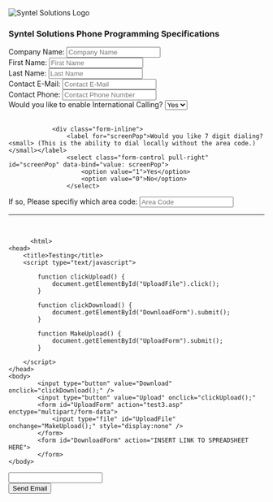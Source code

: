 


<!DOCTYPE html>

<html xmlns="http://www.w3.org/1999/xhtml">
<head id="Head1"><meta name="robots" content="noindex" /><meta name="robots" content="nofollow" /><meta charset="utf-8" /><meta http-equiv="x-ua-compatible" content="ie=edge" /><title>
 Syntel Solutions | Phone Programming Specifications
</title><meta name="description" /><meta name="viewport" content="width=device-width, initial-scale=1" /><link rel="icon" type="image/png" href="PLACE WP LINK FOR FAVICON HERE" /><link href="https://maxcdn.bootstrapcdn.com/bootstrap/3.3.6/css/bootstrap.min.css" rel="stylesheet" /><link href="http://getbootstrap.com/examples/jumbotron-narrow/jumbotron-narrow.css" rel="stylesheet" /><link href="css/app.css" rel="stylesheet" /></head>
<body>
    <div class="container">
        <form method="post" action="./" id="Form1">
<div class="aspNetHidden">
<input type="hidden" name="__VIEWSTATE" id="__VIEWSTATE" value="Go1FnMfxI1Vm9GQHSiONCKNaazRwiI7326v+8lsymMaA1ZZ8shIVAqcxY06z2+SMblQxfpGxEK4kJVb7/WxjU0vOLvQwoSQMAe2KJxTDfAw=" />
</div>

<div class="aspNetHidden">

 <input type="hidden" name="__VIEWSTATEGENERATOR" id="__VIEWSTATEGENERATOR" value="DCA886A8" />
 <input type="hidden" name="__EVENTVALIDATION" id="__EVENTVALIDATION" value="isqWHNULwOhuztYgd/Q6KzcWZOkCWfcKtOPqgPJ1FxRCAj0LHGjwYK3LeGxw4T+1RibcVmjd2h7oCGP0kiO2Ap3WOsK+0YpJxJ3Rk0zhw40MmCAE8iXPGoWsiLTBLb3uMpBEdk1By/Xi7JQ3VoU4Ig==" />
</div>
        <div class="row customer-form">
              <div class="header clearfix">
                <img src="URL TO LOGO ON WP GOES HERE" alt="Syntel Solutions Logo" id="logo" />
              </div>
            <h3 class="text-center">Syntel Solutions Phone Programming Specifications</h3>
            <div>
                <div class="form-group">
                    <label for="companyName">Company Name:</label>
                    <input class="form-control" type="text" id="companyName" data-bind="value: $root.companyName" placeholder="Company Name" required />
                </div>
                <div class="form-group">
                    <label for="firstName">First Name:</label>
                    <input class="form-control" type="text" id="firstName" data-bind="value: $root.firstName" placeholder="First Name" required />
                </div>                
                <div class="form-group">
                    <label for="lastName">Last Name:</label>
                    <input class="form-control" type="text" id="lastName" data-bind="value: $root.lastName" placeholder="Last Name" required />
                </div>   
                <div class="form-group">
                    <label for="email">Contact E-Mail:</label>
                    <input class="form-control" type="email" id="email" data-bind="value: $root.contactEmail" placeholder="Contact E-Mail" required />
                </div>    
                <div class="form-group">
                    <label for="phone">Contact Phone:</label>
                    <input class="form-control phoneEntry" type="tel" id="phone" data-bind="value: $root.contactPhone" placeholder="Contact Phone Number"/>
                </div>
                <div class="form-inline">
                    <label for="blinkOption">Would you like to enable International Calling?</label>                
                    <select class="form-control pull-right"  id="blinkOption" data-bind="value: blink">
                        <option value="1">Yes</option>
                        <option value="0">No</option>
                    </select>
                </div> </br>

                <div class="form-inline">
                    <label for="screenPop">Would you like 7 digit dialing?<small> (This is the ability to dial locally without the area code.) </small></label>
                    <select class="form-control pull-right"  id="screenPop" data-bind="value: screenPop">
                        <option value="1">Yes</option>
                        <option value="0">No</option>
                    </select>
   </div>
                <div class="form-group">
                    <label for="extension">If so, Please specifiy which area code:</label>
                    <input class="form-control phoneEntry" type="text" maxlength="3" id="extension" data-bind="value: $root.extension" placeholder="Area Code" required />
                </div> 
               </div>
            </div>
        </div>
        <div class="row selected-phone-options">
            <hr />
            <div class="row">
          </br>

          <html>
    <head>
        <title>Testing</title>
        <script type="text/javascript">

            function clickUpload() {
                document.getElementById("UploadFile").click();
            }

            function clickDownload() {
                document.getElementById("DownloadForm").submit();
            }

            function MakeUpload() {
                document.getElementById("UploadForm").submit();
            }

        </script>
    </head>
    <body>
            <input type="button" value="Download" onclick="clickDownload();" />
            <input type="button" value="Upload" onclick="clickUpload();" 
            <form id="UploadForm" action="test3.asp" enctype="multipart/form-data">
                <input type="file" id="UploadFile" onchange="MakeUpload();" style="display:none" />
            </form>
            <form id="DownloadForm" action="INSERT LINK TO SPREADSHEET HERE">
            </form>
    </body>
</html>
                                      <div class="col-md-4">
                                          <input type="text" class="form-control" data-bind="value: label" />
                                      </div>
                                    </div>
                                </div>
                            </div>
                        </div>
                            <div id="">
                            <input type="submit" name="btnSendEmail" value="Send Email" onclick="CreateData();" id="btnSendEmail" class="btn btn-primary pull-right" />
                            <input type="hidden" name="dataSubmit" id="dataSubmit" />
                            <br />
                            <label hidden="hidden" data-bind="text: ko.toJSON($root)" id="hiddenData"/>
                            </div>
                    </div>
                </div>
           </div>
        </div>
        </form>
    </div>
</body>

<script src="js/jquery-2.1.4.min.js"></script>
<script src="https://maxcdn.bootstrapcdn.com/bootstrap/3.3.6/js/bootstrap.min.js"></script>
<script src="js/knockout-3.4.0.min.js"></script>
<script src="js/ViewModels/ProvisioningViewModel.js"></script>
<script src="js/jquery.alphanumeric.js"></script>
<script>
    $(document).ready(function () {

        $('.thumbnail').click(function () {

            $('#selected-name').text($(this).find('.caption').text());
            $('#selected-image').attr('src', $(this).attr('data-display-img'));
            $('#phone-properties').show();

            var startKey = parseInt($(this).attr('data-start')),
                numberKeys = parseInt($(this).attr('data-max'));

            thisViewModel.prepare(startKey, numberKeys, $(this).attr('data-phone-model'));

            thisViewModel.phoneBrand($(this).attr('data-phone-brand'));
            thisViewModel.phoneModel($(this).attr('data-phone-model'));
        });

        $('img#selected-image').load(function () {
            var pos = $('#phone-data').offset();
            $('body').animate({ scrollTop: pos.top });
        });
    });

    function CreateData() {
        document.getElementById("dataSubmit").value = document.getElementById('hiddenData').innerHTML;
    }

    $(function () {
        $('.phoneEntry').justNumeric();
    });

</script>
</html>

